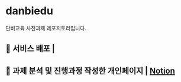 # danbiedu
단비교육 사전과제 레포지토리입니다.

## 🚀 서비스 배포 | []()

## 📑 과제 분석 및 진행과정 작성한 개인페이지 | [Notion](https://sprinkle-piccolo-9fc.notion.site/4f84847a4bf84e6283df767183154b5d)
